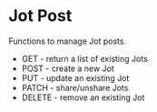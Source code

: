 # Jot Post

Functions to manage Jot posts.

* GET - return a list of existing Jots
* POST - create a new Jot
* PUT - update an existing Jot
* PATCH - share/unshare Jots
* DELETE - remove an existing Jot
